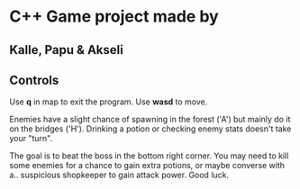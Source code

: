 # C++ Game project made by
## Kalle, Papu & Akseli

## Controls
Use **q** in map to exit the program.
Use **wasd** to move.

Enemies have a slight chance of spawning in the forest ('A') but mainly do it on the bridges ('H').
Drinking a potion or checking enemy stats doesn't take your "turn".

The goal is to beat the boss in the bottom right corner.
You may need to kill some enemies for a chance to gain extra potions,
or maybe converse with a.. suspicious shopkeeper to gain attack power.
Good luck.